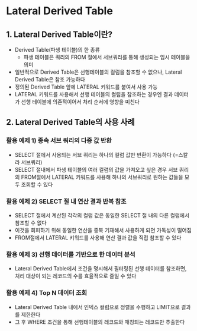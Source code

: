 # Lateral Derived Table

## 1. Lateral Derived Table이란?
- Derived Table(파생 테이블)의 한 종류
  - 파생 테이블은 쿼리의 FROM 절에서 서브쿼리를 통해 생성되는 임시 테이블을 의미
- 일반적으로 Derived Table은 선행테이블의 컬럼을 참조할 수 없으나, Lateral Derived Table은 참조 가능하다
- 정의된 Derived Table 앞에 LATERAL 키워드를 붙여서 사용 가능
- LATERAL 키워드를 사용해서 선행 테이블의 컬럼을 참조하는 경우엔 결과 데이터가 선행 테이블에 의존적이어서 처리 순서에 영향을 미친다


## 2. Lateral Derived Table의 사용 사례
### 활용 예제 1) 종속 서브 쿼리의 다중 값 반환 
- SELECT 절에서 사용되는 서브 쿼리는 하나의 컬럼 값만 반환이 가능하다 (=스칼라 서브쿼리)
- SELECT 절내에서 파생 테이블의 여러 컬럼의 값을 가져오고 싶은 경우 서브 쿼리의 FROM절에서 LATERAL 키워드를 사용해 하나의 서브쿼리로 원하는 값들을 모두 조회할 수 있다

### 활용 예제 2) SELECT 절 내 연산 결과 반복 참조
- SELECT 절에서 계산된 각각의 컬럼 값은 동일한 SELECT 절 내의 다른 컬럼에서 참조할 수 없다
- 이것을 회피하기 위해 동일한 연산을 중복 기재해서 사용하게 되면 가독성이 떨어짐
- FROM절에서 LATERAL 키워드를 사용해 연산 결과 값을 직접 참조할 수 있다

### 활용 예제 3) 선행 데이터를 기반으로 한 데이터 분석
- Lateral Derived Table에서 조건을 명시해서 필터링된 선행 데이터를 참조하면, 처리 대상이 되는 레코드의 수를 효율적으로 줄일 수 있다 

### 활용 예제 4) Top N 데이터 조회
- Lateral Derived Table 내에서 인덱스 컬럼으로 정렬을 수행하고 LIMIT으로 결과를 제한한다
- 그 후 WHERE 조건을 통해 선행테이블의 레코드와 매칭되는 레코드만 추출한다
